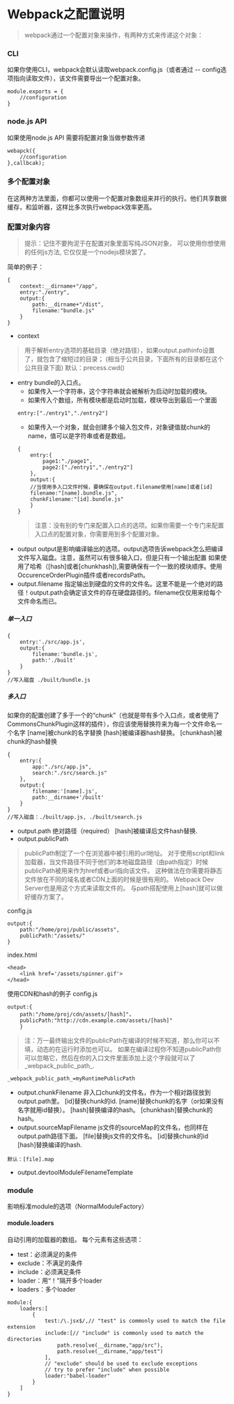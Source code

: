 # Webpack之配置说明
>webpack通过一个配置对象来操作，有两种方式来传递这个对象：
### CLI
如果你使用CLI，webpack会默认读取webpack.config.js（或者通过 -- config选项指向读取文件），该文件需要导出一个配置对象。
``` 
module.exports = {
    //configuration
}
```
### node.js API
如果使用node.js API 需要将配置对象当做参数传递
``` 
webapck({
    //configuration
},callbcak);
```
### 多个配置对象
在这两种方法里面，你都可以使用一个配置对象数组来并行的执行。他们共享数据缓存，和监听器，这样比多次执行webpack效率更高。
### 配置对象内容
>提示：记住不要拘泥于在配置对象里面写纯JSON对象，
>可以使用你想使用的任何js方法,
>它仅仅是一个nodejs模块罢了。

简单的例子：
``` 
{
    context:__dirname+"/app",
    entry:"./entry",
    output:{
        path:__dirname+"/dist",
        filename:"bundle.js"
    }
}
```
- context
>用于解析entry选项的基础目录（绝对路径），如果output.pathinfo设置了，就包含了缩短过的目录；
(相当于公共目录，下面所有的目录都在这个公共目录下面)
默认：precess.cwd()
- entry bundle的入口点。
    * 如果传入一个字符串，这个字符串就会被解析为启动时加载的模块。
    * 如果传入个数组，所有模块都是启动时加载，模块导出到最后一个里面
    ``` 
    entry:["./entry1","./entry2"]
    ```
    * 如果传入一个对象，就会创建多个输入包文件，对象键值就chunk的name，值可以是字符串或者是数组。
    ``` 
    {
        entry:{
            page1:"./page1",
            page2:["./entry1","./entry2"]
        },
        output:{
        //当使用多入口文件时候，要确保在output.filename使用[name]或者[id]
        filename:"[name].bundle.js",
        chunkFilename:"[id].bundle.js"
        }
    }
    ```
    >注意：没有别的专门来配置入口点的选项。如果你需要一个专门来配置入口点的配置对象，你需要用到多个配置对象。
- output
output是影响编译输出的选项。output选项告诉webpack怎么把编译文件写入磁盘。注意，虽然可以有很多输入口，但是只有一个输出配置
如果使用了哈希（[hash]或者[chunkhash]),需要确保有一个一致的模块顺序。使用OccurenceOrderPlugin插件或者recordsPath。
- output.filename
指定输出到硬盘的文件的文件名。这里不能是一个绝对的路径！output.path会确定该文件的存在硬盘路径的。filename仅仅用来给每个文件命名而已。
##### 单一入口
``` 
{
    entry:'./src/app.js',
    output:{
        filename:'bundle.js',
        path:'./built'
    }
}
//写入磁盘 ./built/bundle.js
```
##### 多入口
如果你的配置创建了多于一个的“chunk”（也就是带有多个入口点，或者使用了CommonsChunkPlugin这样的插件），你应该使用替换符来为每一个文件命名一个名字
[name]被chunk的名字替换
[hash]被编译器hash替换。
[chunkhash]被chunk的hash替换
``` 
{
    entry:{
        app:"./src/app.js",
        search:"./src/search.js"
    },
    output:{
        filename:'[name].js',
        path:__dirname+'/built'
    }
}
//写入磁盘：./built/app.js, ./built/search.js
```
* output.path
绝对路径（required）
[hash]被编译后文件hash替换.
* output.publicPath
>publicPath制定了一个在浏览器中被引用的url地址。
对于使用script和link加载器，当文件路径不同于他们的本地磁盘路径（由path指定）时候publicPath被用来作为href或者url指向该文件。
这种做法在你需要将静态文件放在不同的域名或者CDN上面的时候是很有用的。
Webpack Dev Server也是用这个方式来读取文件的。
与path搭配使用上[hash]就可以做好缓存方案了。

config.js
``` 
output:{
    path:"/home/proj/public/assets",
    publicPath:"/assets/"
}
```
index.html
``` 
<head>
    <link href='/assets/spinner.gif'>
</head>
```
使用CDN和hash的例子
config.js
``` 
output:{
    path:"/home/proj/cdn/assets/[hash]"，
    publicPath:"http://cdn.example.com/assets/[hash]"
    }
```
>注：万一最终输出文件的publicPath在编译的时候不知道，那么你可以不填，动态的在运行时添加也可以。
如果在编译过程你不知道publicPath你可以忽略它，然后在你的入口文件里面添加上这个字段就可以了_webpack_public_path_.
``` 
_webpack_public_path_=myRuntimePublicPath
```
- output.chunkFilename
非入口chunk的文件名，作为一个相对路径放到output.path里。
[id]替换chunk的id.
[name]替换chunk的名字（or如果没有名字就用id替换）。
[hash]替换编译的hash。
[chunkhash]替换chunk的hash。
- output.sourceMapFilename
js文件的sourceMap的文件名，也同样在output.path路径下面。
[file]替换js文件的文件名。
[id]替换chunk的id
[hash]替换编译的hash.
``` 
默认：[file].map
```
- output.devtoolModuleFilenameTemplate

### module
影响标准module的选项（NormalModuleFactory）
#### module.loaders
自动引用的加载器的数组。
每个元素有这些选项：
- test：必须满足的条件
- exclude：不满足的条件
- include：必须满足条件
- loader：用“！”隔开多个loader
- loaders：多个loader
``` 
module:{
    loaders:[
        {
            test:/\.jsx$/,// "test" is commonly used to match the file extension
            include:[// "include" is commonly used to match the directories
                path.resolve(__dirname,"app/src"),
                path.resolve(__dirname,"app/test")
            ],
            // "exclude" should be used to exclude exceptions
            // try to prefer "include" when possible
            loader:"babel-loader"
        }
    ]
}
```





